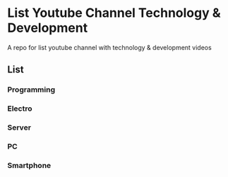 # List Youtube Channel Technology & Development
A repo for list youtube channel with technology &amp; development videos

## List
### Programming

### Electro

### Server

### PC

### Smartphone
